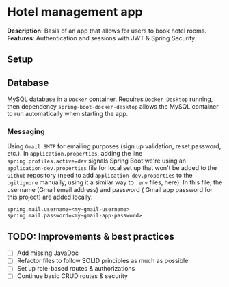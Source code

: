 # Hotel management app

**Description**: Basis of an app that allows for users to book hotel rooms.
**Features**: Authentication and sessions with JWT & Spring Security.

## Setup

## Database

MySQL database in a `Docker` container. Requires `Docker Desktop` running, then dependency
`spring-boot-docker-desktop` allows the MySQL container to run automatically when starting the app.

### Messaging

Using `Gmail SMTP` for emailing purposes (sign up validation, reset password, etc.). In
`application.properties`, adding the line `spring.profiles.active=dev` signals Spring Boot we're
using an `application-dev.properties` file for local set up that won't be added to the `Github`
repository (need to add `application-dev.properties` to the `.gitignore` manually, using it a
similar way to `.env` files, here). In this file, the username (Gmail email address) and password (
Gmail app password for this project) are added locally:

```properties
spring.mail.username=<my-gmail-username>
spring.mail.password=<my-gmail-app-password>
```

## TODO: Improvements & best practices

- [ ] Add missing JavaDoc
- [ ] Refactor files to follow SOLID principles as much as possible
- [ ] Set up role-based routes & authorizations
- [ ] Continue basic CRUD routes & security
